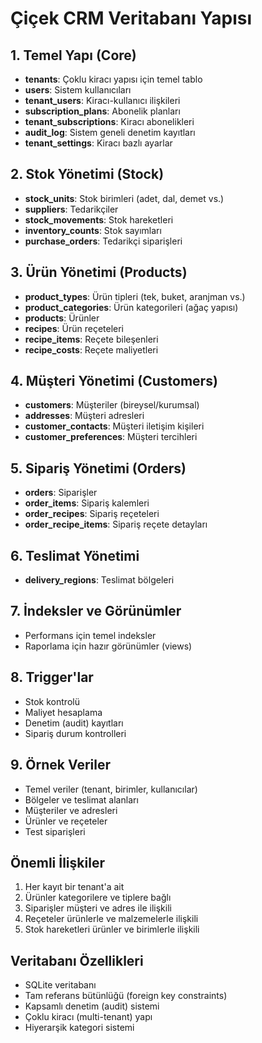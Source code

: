 # Çiçek CRM Veritabanı Yapısı

## 1. Temel Yapı (Core)
- **tenants**: Çoklu kiracı yapısı için temel tablo
- **users**: Sistem kullanıcıları
- **tenant_users**: Kiracı-kullanıcı ilişkileri
- **subscription_plans**: Abonelik planları
- **tenant_subscriptions**: Kiracı abonelikleri
- **audit_log**: Sistem geneli denetim kayıtları
- **tenant_settings**: Kiracı bazlı ayarlar

## 2. Stok Yönetimi (Stock)
- **stock_units**: Stok birimleri (adet, dal, demet vs.)
- **suppliers**: Tedarikçiler
- **stock_movements**: Stok hareketleri
- **inventory_counts**: Stok sayımları
- **purchase_orders**: Tedarikçi siparişleri

## 3. Ürün Yönetimi (Products)
- **product_types**: Ürün tipleri (tek, buket, aranjman vs.)
- **product_categories**: Ürün kategorileri (ağaç yapısı)
- **products**: Ürünler
- **recipes**: Ürün reçeteleri
- **recipe_items**: Reçete bileşenleri
- **recipe_costs**: Reçete maliyetleri

## 4. Müşteri Yönetimi (Customers)
- **customers**: Müşteriler (bireysel/kurumsal)
- **addresses**: Müşteri adresleri
- **customer_contacts**: Müşteri iletişim kişileri
- **customer_preferences**: Müşteri tercihleri

## 5. Sipariş Yönetimi (Orders)
- **orders**: Siparişler
- **order_items**: Sipariş kalemleri
- **order_recipes**: Sipariş reçeteleri
- **order_recipe_items**: Sipariş reçete detayları

## 6. Teslimat Yönetimi
- **delivery_regions**: Teslimat bölgeleri

## 7. İndeksler ve Görünümler
- Performans için temel indeksler
- Raporlama için hazır görünümler (views)

## 8. Trigger'lar
- Stok kontrolü
- Maliyet hesaplama
- Denetim (audit) kayıtları
- Sipariş durum kontrolleri

## 9. Örnek Veriler
- Temel veriler (tenant, birimler, kullanıcılar)
- Bölgeler ve teslimat alanları
- Müşteriler ve adresleri
- Ürünler ve reçeteler
- Test siparişleri

## Önemli İlişkiler
1. Her kayıt bir tenant'a ait
2. Ürünler kategorilere ve tiplere bağlı
3. Siparişler müşteri ve adres ile ilişkili
4. Reçeteler ürünlerle ve malzemelerle ilişkili
5. Stok hareketleri ürünler ve birimlerle ilişkili

## Veritabanı Özellikleri
- SQLite veritabanı
- Tam referans bütünlüğü (foreign key constraints)
- Kapsamlı denetim (audit) sistemi
- Çoklu kiracı (multi-tenant) yapı
- Hiyerarşik kategori sistemi
